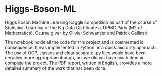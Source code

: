 # Higgs-Boson-ML

Higgs Boson Machine Learning Kaggle competition as part of the course of Statistical Learning of the Big Data Certificate at UPMC Paris (M2 of Mathematics). Course given by Olivier Schwander and Patrick Gallinari. 

The notebook holds all the code for this project and is commented in consequence. It was implemented in Python, in a quick and dirty approach. The use of OOP, classes and clear separate .py files would have been certainly more appropriate though, but we did not have much time to complete the project.
The PDF report, written in English, provides a more detailed summary of the work that has been done.
